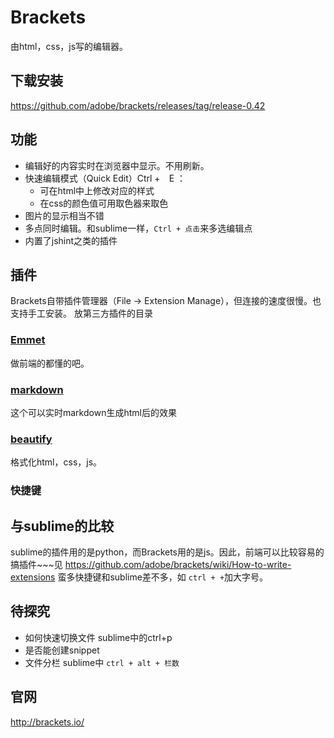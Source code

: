# Brackets
由html，css，js写的编辑器。

## 下载安装
https://github.com/adobe/brackets/releases/tag/release-0.42

## 功能
* 编辑好的内容实时在浏览器中显示。不用刷新。
* 快速编辑模式（Quick Edit）Ctrl +　E ：
    * 可在html中上修改对应的样式
    * 在css的颜色值可用取色器来取色
* 图片的显示相当不错
* 多点同时编辑。和sublime一样，`Ctrl + 点击`来多选编辑点
* 内置了jshint之类的插件

## 插件
Brackets自带插件管理器（File -> Extension Manage），但连接的速度很慢。也支持手工安装。
放第三方插件的目录  
### [Emmet](https://github.com/emmetio/brackets-emmet)
做前端的都懂的吧。

### [markdown](https://github.com/gruehle/MarkdownPreview)
这个可以实时markdown生成html后的效果

### [beautify](https://github.com/drewhamlett/brackets-beautify)
格式化html，css，js。

### 快捷键

## 与sublime的比较
sublime的插件用的是python，而Brackets用的是js。因此，前端可以比较容易的搞插件~~~见 https://github.com/adobe/brackets/wiki/How-to-write-extensions
蛮多快捷键和sublime差不多，如 `ctrl + +`加大字号。

## 待探究
* 如何快速切换文件 sublime中的ctrl+p
* 是否能创建snippet
* 文件分栏 sublime中 `ctrl + alt + 栏数`

## 官网
http://brackets.io/

